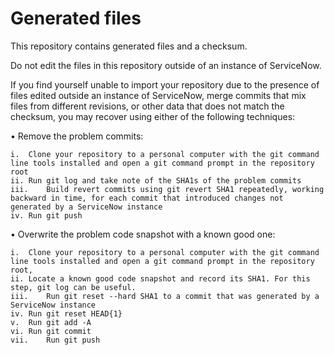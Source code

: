 # Generated files


This repository contains generated files and a checksum.

Do not edit the files in this repository outside of an instance of ServiceNow.

If you find yourself unable to import your repository due to the presence of files edited outside an instance of ServiceNow, merge commits that mix files from different revisions, or other data that does not match the checksum, you may recover using either of the following techniques:

•	Remove the problem commits:
    
    i.	Clone your repository to a personal computer with the git command line tools installed and open a git command prompt in the repository root
    ii.	Run git log and take note of the SHA1s of the problem commits
    iii.	Build revert commits using git revert SHA1 repeatedly, working backward in time, for each commit that introduced changes not generated by a ServiceNow instance
    iv.	Run git push
    
•	Overwrite the problem code snapshot with a known good one:

    i.	Clone your repository to a personal computer with the git command line tools installed and open a git command prompt in the repository root,
    ii.	Locate a known good code snapshot and record its SHA1. For this step, git log can be useful.
    iii.	Run git reset --hard SHA1 to a commit that was generated by a ServiceNow instance
    iv.	Run git reset HEAD{1}
    v.	Run git add -A
    vi.	Run git commit
    vii.	Run git push


